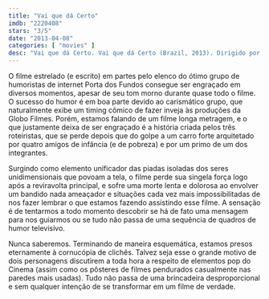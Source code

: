```yaml
---
title: "Vai que dá Certo"
imdb: "2220408"
stars: "3/5"
date: "2013-04-08"
categories: [ "movies" ]
desc: "Vai que dá Certo. Vai que dá Certo (Brazil, 2013). Dirigido por Maurício Farias. Escrito por Maurício Farias, Alexandre Morcilo, Fábio Porchat. Com Danton Mello, Lúcio Mauro Filho, Fábio Porchat, Gregório Duvivier, Felipe Abib, Natália Lage, Bruno Mazzeo, Lúcio Mauro, Sérgio Guizé."
---
```

O filme estrelado (e escrito) em partes pelo elenco do ótimo grupo de humoristas de internet Porta dos Fundos consegue ser engraçado em diversos momentos, apesar de seu tom morno durante quase todo o filme. O sucesso do humor é em boa parte devido ao carismático grupo, que naturalmente exibe um timing cômico de fazer inveja às produções da Globo Filmes. Porém, estamos falando de um filme longa metragem, e o que justamente deixa de ser engraçado é a história criada pelos três roteiristas, que se perde depois que do golpe a um carro forte arquitetado por quatro amigos de infância (e de pobreza) e por um primo de um dos integrantes.

Surgindo como elemento unificador das piadas isoladas dos seres unidimensionais que povoam a tela, o filme perde sua singela força logo após a reviravolta principal, e sofre uma morte lenta e dolorosa ao envolver um bandido nada ameaçador e situações cada vez mais impossibilitadas de nos fazer lembrar o que estamos fazendo assistindo esse filme. A sensação é de tentarmos a todo momento descobrir se há de fato uma mensagem para nos guiarmos ou se tudo não passa de uma sequência de quadros de humor televisivo.

Nunca saberemos. Terminando de maneira esquemática, estamos presos eternamente à cornucópia de clichês. Talvez seja esse o grande motivo de dois personagens discutirem a toda hora a respeito de elementos pop do Cinema (assim como os pôsteres de filmes pendurados casualmente nas paredes mais usadas). Tudo não passa de uma brincadeira desproporcional e sem qualquer intenção de se transformar em um filme de verdade.

